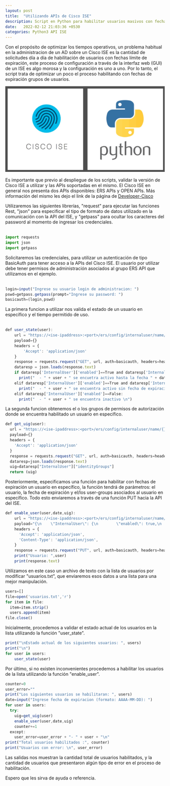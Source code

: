 ```yaml
---
layout: post
title:  "Utilizando APIs de Cisco ISE"
description: Script en Python para habilitar usuarios masivos con fechas de expiración utilizando las API de Cisco ISE.
date:   2022-02-12 21:03:36 +0530
categories: Python3 API ISE
---
```

Con el propósito de optimizar los tiempos operativos, un problema habitual en la administracion de un AD sobre un Cisco ISE es la cantidad de solicitudes día a día de habilitación de usuarios con fechas límite de expiración, este proceso de configuración a través de la interfaz web (GUI) de un ISE es algo morosa y la configuración es uno a uno. Por lo tanto, el script trata de optimizar un poco el proceso habilitando con fechas de expiración grupos de usuarios.

![texture theme preview](https://github.com/pablodiegovs/pablodiegovs.github.io/raw/main/assets/images/ISE-Phyton.jpg)

Es importante que previo al despliegue de los scripts, validar la versión de Cisco ISE a utilizar y las APIs soportadas en el mismo. El Cisco ISE en general nos presenta dos APIs disponibles: ERS APIs y OPEN APIs. Más información del mismo les dejo el link de la página de [Developer-Cisco][dev-cisco]

Utilizaremos las siguientes librerías, "request" para ejecutar las funciones Rest, "json" para especificar el tipo de formato de datos utilizado en la comunicación con la API del ISE, y "getpass" para ocultar los caracteres del password al momento de ingresar los credenciales.

```javascript

import requests
import json
import getpass
```

Solicitaremos las credenciales, para utilizar un autenticación de tipo BasicAuth para tener acceso a la APIs del Cisco ISE. El usuario por utilizar debe tener permisos de administración asociados al grupo ERS API que utilizamos en el ejemplo.

```javascript

login=input("Ingrese su usuario login de administracion: ")
pswd=getpass.getpass(prompt="Ingrese su password: ")
basicauth=(login,pswd)
```

La primera funcion a utilizar nos valida el estado de un usuario en específico y el tiempo permitido de uso. 

```javascript

def user_state(user):
    url = "https://<ise-ipaddress>:<port>/ers/config/internaluser/name/{}".format(user)
    payload={}
    headers = {
        'Accept': 'application/json'
    }
    response = requests.request("GET", url, auth=basicauth, headers=headers, data=payload, verify=False)
    dataresp = json.loads(response.text)
    if dataresp['InternalUser']['enabled']==True and dataresp['InternalUser']['expiryDateEnabled']==True:
      print("  - " + user + " se encuetra activo hasta la fecha " + dataresp['InternalUser']['expiryDate'] + " \n")
    elif dataresp['InternalUser']['enabled']==True and dataresp['InternalUser']['expiryDateEnabled']==False:
      print("  - " + user + " se encuentra activo sin fecha de expiracion \n")
    elif dataresp['InternalUser']['enabled']==False:
      print("  - " + user + " se encuentra inactivo \n")

```

La segunda funcion obtenemos el o los grupos de permisos de autorización donde se encuentra habilitado un usuario en específico.

```javascript
def get_uig(user):
  url = "https://<ise-ipaddress>:<port>/ers/config/internaluser/name/{}".format(user)
  payload={}
  headers = {
    'Accept': 'application/json'
  }
  response = requests.request("GET", url, auth=basicauth, headers=headers, data=payload, verify=False)
  dataresp=json.loads(response.text)
  uig=dataresp["InternalUser"]["identityGroups"]
  return (uig)
```

Posteriormente, especificamos una función para habilitar con fechas de expiración un usuario en específico, la función tendrá de parámetros: el usuario, la fecha de expiración y el/los user-groups asociados al usuario en específico. Todo esto enviaremos a través de una función PUT hacia la API del ISE.

```javascript
def enable_user(user,date,uig):
    url = "https://<ise-ipaddress>:<port>/ers/config/internaluser/name/{}".format(user)
    payload="{\n    \"InternalUser\": {\n        \"enabled\": true,\n        \"expiryDateEnabled\": true,\n        \"expiryDate\": \"%s\",\n        \"identityGroups\": \"%s\",\n        \"link\": {\n            \"rel\": \"self\",\n            \"href\": \"https://<ise-ipaddress>:<port>/ers/config/internaluser/name/%s\",\n            \"type\": \"application/json\"\n        }\n    }\n}" % (date, uig, user)
    headers = {
      'Accept': 'application/json',
      'Content-Type': 'application/json',
    }
    response = requests.request("PUT", url, auth=basicauth, headers=headers, data=payload, verify=False)
    print("Usuario: ",user)
    print(response.text)
```

Utilizamos en este caso un archivo de texto con la lista de usuarios por modificar "usuarios.txt", que enviaremos esos datos a una lista para una mejor manipulación.

```javascript
users=[]
file=open('usuarios.txt','r')
for item in file:
  item=item.strip()
  users.append(item)
file.close()
```

Inicialmente, procedemos a validar el estado actual de los usuarios en la lista utilizando la función "user_state".

```javascript
print("\nEstado actual de los siguientes usuarios: ", users)
print("\n")
for user in users:
    user_state(user)
```

Por último, si no existen inconvenientes procedemos a habilitar los usuarios de la lista utilizando la función "enable_user".

```javascript
counter=0
user_error=""
print("Los siguientes usuarios se habilitaran: ", users)
date=input("Ingrese fecha de expiracion (formato: AAAA-MM-DD): ")
for user in users:
  try:
    uig=get_uig(user)
    enable_user(user,date,uig)  
    counter+=1
  except:
    user_error=user_error + "- " + user + "\n"
print("Total usuarios habilitados :", counter)
print("Usuarios con error: \n", user_error)
```

Las salidas nos muestran la cantidad total de usuarios habilitados, y la cantidad de usuarios que presentaron algún tipo de error en el proceso de habilitación.

Espero que les sirva de ayuda o referencia.

[dev-cisco]: https://developer.cisco.com/docs/identity-services-engine/v1/#!cisco-ise-api-framework/introduction
